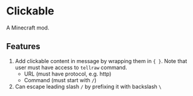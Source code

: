 # Clickable

A Minecraft mod.

## Features

1. Add clickable content in message by wrapping them in `{ }`. Note that user must have access to `tellraw` command.
    - URL (must have protocol, e.g. http)
    - Command (must start with `/`)
2. Can escape leading slash `/` by prefixing it with backslash `\ `